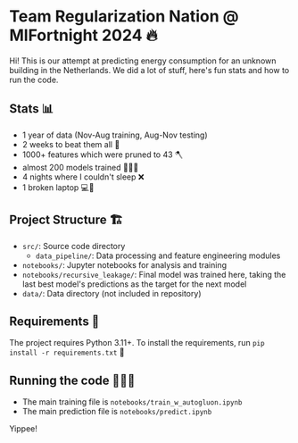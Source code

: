 # Team Regularization Nation @ MlFortnight 2024 🔥

Hi! This is our attempt at predicting energy consumption for an unknown building in the Netherlands. We did a lot of stuff, here's fun stats and how to run the code.

## Stats 📊
- 1 year of data (Nov-Aug training, Aug-Nov testing) 
- 2 weeks to beat them all 🤯
- 1000+ features which were pruned to 43 🪓
- almost 200 models trained 🏃‍♂️💨
- 4 nights where I couldn't sleep ❌
- 1 broken laptop 💻🔨 

## Project Structure 🏗️

- `src/`: Source code directory
  - `data_pipeline/`: Data processing and feature engineering modules
- `notebooks/`: Jupyter notebooks for analysis and training
- `notebooks/recursive_leakage/`: Final model was trained here, taking the last best model's predictions as the target for the next model
- `data/`: Data directory (not included in repository)

## Requirements 🤝

The project requires Python 3.11+. To install the requirements, run `pip install -r requirements.txt` 🐍

## Running the code 🏃‍♂️💨
- The main training file is `notebooks/train_w_autogluon.ipynb`
- The main prediction file is `notebooks/predict.ipynb`

Yippee!
